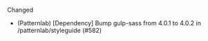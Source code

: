 
Changed
- (Patternlab) [Dependency] Bump gulp-sass from 4.0.1 to 4.0.2 in /patternlab/styleguide (#582)